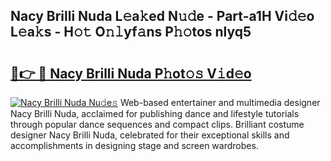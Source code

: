 ## Nacy Brilli Nuda L𝚎a𝚔ed N𝚞𝚍e - Part-a1H Vi𝚍𝚎o L𝚎a𝚔s - H𝚘𝚝 O𝚗𝚕yf𝚊ns P𝚑𝚘tos nlyq5

# <h2><a href="http://kfdwhu.oniu.top/?m=Nacy+Brilli+Nuda">🔗👉 🔴 Nacy Brilli Nuda P𝚑ot𝚘𝚜 V𝚒d𝚎o</a></h2>

[![Nacy Brilli Nuda Nu𝚍e𝚜](https://i.imgur.com/0qMVB7G.gif)](http://kfdwhu.oniu.top/?m=Nacy+Brilli+Nuda)
Web-based entertainer and multimedia designer Nacy Brilli Nuda, acclaimed for publishing dance and lifestyle tutorials through popular dance sequences and compact clips. Brilliant costume designer Nacy Brilli Nuda, celebrated for their exceptional skills and accomplishments in designing stage and screen wardrobes.  
